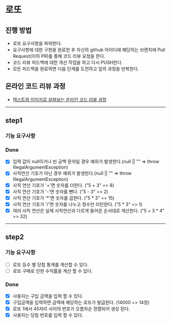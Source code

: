 # 로또
## 진행 방법
* 로또 요구사항을 파악한다.
* 요구사항에 대한 구현을 완료한 후 자신의 github 아이디에 해당하는 브랜치에 Pull Request(이하 PR)를 통해 코드 리뷰 요청을 한다.
* 코드 리뷰 피드백에 대한 개선 작업을 하고 다시 PUSH한다.
* 모든 피드백을 완료하면 다음 단계를 도전하고 앞의 과정을 반복한다.

## 온라인 코드 리뷰 과정
* [텍스트와 이미지로 살펴보는 온라인 코드 리뷰 과정](https://github.com/next-step/nextstep-docs/tree/master/codereview)

---

## step1
### 기능 요구사항
### Done
- [x] 입력 값이 null이거나 빈 공백 문자일 경우 예외가 발생한다.(null || "" => throw IllegalArgumentException)
- [x] 사칙연산 기호가 아닌 경우 예외가 발생한다.(null || "" => throw IllegalArgumentException)
- [x] 사칙 연산 기호가 '+'면 숫자를 더한다. ("5 + 3" => 8)
- [x] 사칙 연산 기호가 '-'면 숫자를 뺀다. ("5 - 3" => 2)
- [x] 사칙 연산 기호가 '*'면 숫자를 곱한다. ("5 * 3" => 15)
- [x] 사칙 연산 기호가 '/'면 숫자를 나누고 정수만 리턴한다. ("5 * 3" => 1)
- [x] 여러 사칙 연산은 실제 사칙연산과 다르게 들어온 순서대로 계산한다. ("5 + 3 * 4" => 32)

---
## step2
### 기능 요구사항
- [ ] 로또 등수 별 당첨 통계를 계산할 수 있다.
- [ ] 로또 구매로 인한 수익률을 계산 할 수 있다.

### Done
- [x] 사용자는 구입 금액을 입력 할 수 있다.
- [x] 구입금액을 입력하면 금액에 해당하는 로또가 발급된다. (14000 => 14장)
- [x] 로또 1에서 45자리 사이의 번호가 오름차순 정렬되어 생성 된다. 
- [x] 사용자는 당첨 번호를 입력 할 수 있다.
